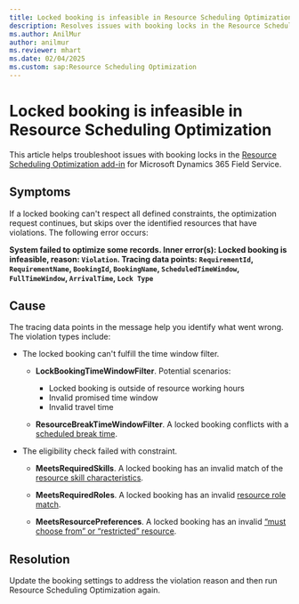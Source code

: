 ```yaml
---
title: Locked booking is infeasible in Resource Scheduling Optimization
description: Resolves issues with booking locks in the Resource Scheduling Optimization add-in for Microsoft Dynamics 365 Field Service.
ms.author: AnilMur
author: anilmur
ms.reviewer: mhart
ms.date: 02/04/2025
ms.custom: sap:Resource Scheduling Optimization
---
```

# Locked booking is infeasible in Resource Scheduling Optimization

This article helps troubleshoot issues with booking locks in the [Resource Scheduling Optimization add-in](/dynamics365/field-service/rso-overview) for Microsoft Dynamics 365 Field Service.

## Symptoms

If a locked booking can't respect all defined constraints, the optimization request continues, but skips over the identified resources that have violations. The following error occurs:

**System failed to optimize some records. Inner error(s): Locked booking is infeasible, reason: `Violation`. Tracing data points: `RequirementId`, `RequirementName`, `BookingId`, `BookingName`, `ScheduledTimeWindow`, `FullTimeWindow`, `ArrivalTime`, `Lock Type`**

## Cause

The tracing data points in the message help you identify what went wrong. The violation types include:

- The locked booking can't fulfill the time window filter.

  - **LockBookingTimeWindowFilter**. Potential scenarios:
    - Locked booking is outside of resource working hours
    - Invalid promised time window
    - Invalid travel time

  - **ResourceBreakTimeWindowFilter**. A locked booking conflicts with a [scheduled break time](dynamics365/field-service/set-work-hours-resource).

- The eligibility check failed with constraint.

  - **MeetsRequiredSkills**. A locked booking has an invalid match of the [resource skill characteristics](dynamics365/field-service/set-up-characteristics).

  - **MeetsRequiredRoles**. A locked booking has an invalid [resource role match](/training/modules/configure-bookable-resources-urs-dynamics-field-service/).

  - **MeetsResourcePreferences**. A locked booking has an invalid [“must choose from” or “restricted” resource](dynamics365/field-service/resource-preferences).

## Resolution

Update the booking settings to address the violation reason and then run Resource Scheduling Optimization again.
